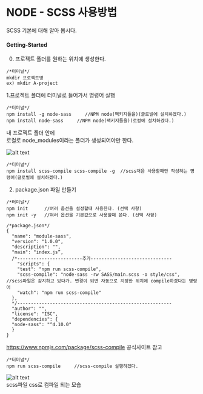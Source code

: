 # NODE - SCSS 사용방법
SCSS 기본에 대해 알아 봅시다.

#### Getting-Started
0. 프로젝트 폴더를 원하는 위치에 생성한다.
```
/*터미널*/
mkdir 프로젝트명
ex) mkdir A-project
```

1.프로젝트 폴더에 터미널로 들어가서 명령어 실행
  ```
  /*터미널*/
  npm install -g node-sass     //NPM node(팩키지들을)(글로벌에 설치하겠다.)
  npm install node-sass     //NPM node(팩키지들을)(로컬에 설치하겠다.)
  ```
내 프로젝트 폴더 안에  
로컬로 node_modules이라는 폴더가 생성되어야만 한다.

![alt text](http://younhoso.co.kr/webtestImg/webtest2.png)<br/> 

```
/*터미널*/
npm install scss-compile scss-compile -g  //scss처음 사용할때만 작성하는 명령어(글로벌에 설치하겠다.)
```
2. package.json 파일 만들기
  ```
  /*터미널*/
  npm init      //여러 옵션을 설정할때 사용한다. (선택 사항)
  npm init -y   //여러 옵션을 기본값으로 사용할때 쓴다. (선택 사항)
  ```
  ```
  /*package.json*/
  {
    "name": "module-sass",
    "version": "1.0.0",
    "description": "",
    "main": "index.js”,
    /*------------------------추가------------------------------
      "scripts": {
      "test": "npm run scss-compile",
      "scss-compile": "node-sass -rw SASS/main.scss -o style/css",  //scss파일은 감지하고 있다가. 변경이 되면 자동으로 지정한 위치에 compile하겠다는 명령어
      "watch": "npm run scss-compile"
    },
    */---------------------------------------------------------
    "author": "",
    "license": "ISC",
    "dependencies": {
    "node-sass": "^4.10.0"
    }
  }
  ```
https://www.npmjs.com/package/scss-compile 
공식사이트 참고

```
/*터미널*/
npm run scss-compile     //scss-compile 실행하겠다.
```

![alt text](http://younhoso.co.kr/webtestImg/webtest1.png)<br/> 
scss파일 css로 컴파일 되는 모습  
